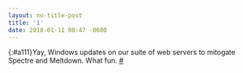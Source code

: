 ```yaml
---
layout: no-title-post
title: '1'
date: 2018-01-11 08:47 -0600
---
```

[](){:#a111}Yay, Windows updates on our suite of web servers to mitogate Spectre and Meltdown. What fun. [#](#a111)
